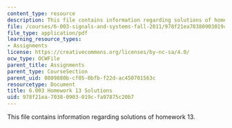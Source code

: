 ```yaml
---
content_type: resource
description: This file contains information regarding solutions of homework 13.
file: /courses/6-003-signals-and-systems-fall-2011/978f21ea70380903019cfa97875c20b7_MIT6_003F11_sol13.pdf
file_type: application/pdf
learning_resource_types:
- Assignments
license: https://creativecommons.org/licenses/by-nc-sa/4.0/
ocw_type: OCWFile
parent_title: Assignments
parent_type: CourseSection
parent_uid: 0809880b-cf05-0bfb-f22d-ac450701563c
resourcetype: Document
title: 6.003 Homework 13 Solutions
uid: 978f21ea-7038-0903-019c-fa97875c20b7
---
```

This file contains information regarding solutions of homework 13.